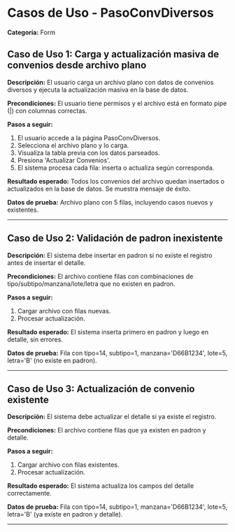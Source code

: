 # Casos de Uso - PasoConvDiversos

**Categoría:** Form

## Caso de Uso 1: Carga y actualización masiva de convenios desde archivo plano

**Descripción:** El usuario carga un archivo plano con datos de convenios diversos y ejecuta la actualización masiva en la base de datos.

**Precondiciones:**
El usuario tiene permisos y el archivo está en formato pipe (|) con columnas correctas.

**Pasos a seguir:**
1. El usuario accede a la página PasoConvDiversos.
2. Selecciona el archivo plano y lo carga.
3. Visualiza la tabla previa con los datos parseados.
4. Presiona 'Actualizar Convenios'.
5. El sistema procesa cada fila: inserta o actualiza según corresponda.

**Resultado esperado:**
Todos los convenios del archivo quedan insertados o actualizados en la base de datos. Se muestra mensaje de éxito.

**Datos de prueba:**
Archivo plano con 5 filas, incluyendo casos nuevos y existentes.

---

## Caso de Uso 2: Validación de padron inexistente

**Descripción:** El sistema debe insertar en padron si no existe el registro antes de insertar el detalle.

**Precondiciones:**
El archivo contiene filas con combinaciones de tipo/subtipo/manzana/lote/letra que no existen en padron.

**Pasos a seguir:**
1. Cargar archivo con filas nuevas.
2. Procesar actualización.

**Resultado esperado:**
El sistema inserta primero en padron y luego en detalle, sin errores.

**Datos de prueba:**
Fila con tipo=14, subtipo=1, manzana='D66B1234', lote=5, letra='B' (no existe en padron).

---

## Caso de Uso 3: Actualización de convenio existente

**Descripción:** El sistema debe actualizar el detalle si ya existe el registro.

**Precondiciones:**
El archivo contiene filas que ya existen en padron y detalle.

**Pasos a seguir:**
1. Cargar archivo con filas existentes.
2. Procesar actualización.

**Resultado esperado:**
El sistema actualiza los campos del detalle correctamente.

**Datos de prueba:**
Fila con tipo=14, subtipo=1, manzana='D66B1234', lote=5, letra='B' (ya existe en padron y detalle).

---

